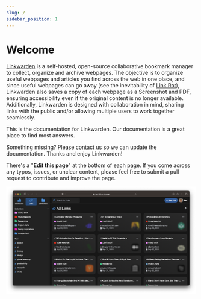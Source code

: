 ```yaml
---
slug: /
sidebar_position: 1
---
```


# Welcome

[Linkwarden](https://linkwarden.app) is a self-hosted, open-source collaborative bookmark manager to collect, organize and archive webpages. The objective is to organize useful webpages and articles you find across the web in one place, and since useful webpages can go away (see the inevitability of [Link Rot](https://www.howtogeek.com/786227/what-is-link-rot-and-how-does-it-threaten-the-web/)), Linkwarden also saves a copy of each webpage as a Screenshot and PDF, ensuring accessibility even if the original content is no longer available.
Additionally, Linkwarden is designed with collaboration in mind, sharing links with the public and/or allowing multiple users to work together seamlessly.

This is the documentation for Linkwarden. Our documentation is a great place to find most answers.

Something missing? Please [contact us](mailto:support@linkwarden.app) so we can update the documentation. Thanks and enjoy Linkwarden!

There's a "**Edit this page**" at the bottom of each page. If you come across any typos, issues, or unclear content, please feel free to submit a pull request to contribute and improve the page.

![Showcase image](/img/showcase_image.png)
